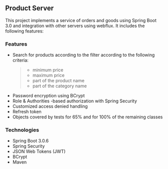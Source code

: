 ## Product Server

This project implements a service of orders and goods using Spring Boot 3.0 and integration with other servers using webflux.  It includes the following features:

### Features
* Search for products according to the filter according to the following criteria:
  > - minimum price
  > - maximum price
  > - part of the product name
  > - part of the category name
* Password encryption using BCrypt
* Role & Authorities -based authorization with Spring Security
* Customized access denied handling
* Refresh token
* Objects covered by tests for 65% and for 100% of the remaining classes

### Technologies
* Spring Boot 3.0.6
* Spring Security
* JSON Web Tokens (JWT)
* BCrypt
* Maven
